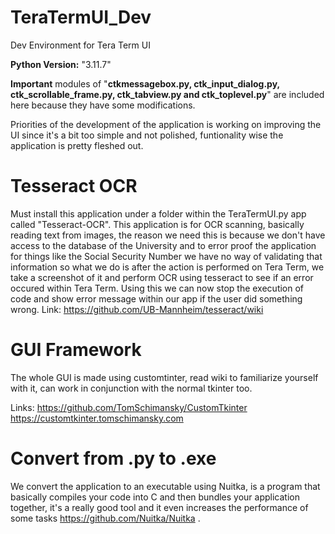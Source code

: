 # TeraTermUI_Dev
Dev Environment for Tera Term UI

**Python Version:** "3.11.7"

**Important** modules of "**ctkmessagebox.py, ctk_input_dialog.py, ctk_scrollable_frame.py, ctk_tabview.py and ctk_toplevel.py**" are included here because they have some modifications.

Priorities of the development of the application is working on improving the UI since it's  a bit too simple and not polished,
funtionality wise the application is pretty fleshed out.

# Tesseract OCR
Must install this application under a folder within the TeraTermUI.py app called "Tesseract-OCR".
This application is for OCR scanning, basically reading text from images, the reason we need this is
because we don't have access to the database of the University and to error proof the application for things like
the Social Security Number we have no way of validating that information so what we do is after the action is performed on Tera Term,
we take a screenshot of it and perform OCR using tesseract to see if an error occured within Tera Term. 
Using this we can now stop the execution of code and show error message within our app if the user did something wrong. 
Link: https://github.com/UB-Mannheim/tesseract/wiki

# GUI Framework
The whole GUI is made using customtinter, read wiki to familiarize yourself with it, can work in conjunction with the normal tkinter too.

Links: https://github.com/TomSchimansky/CustomTkinter
       https://customtkinter.tomschimansky.com
      
# Convert from .py to .exe
We convert the application to an executable using Nuitka, is a program that basically compiles your code into C and then bundles your application together,
it's a really good tool and it even increases the performance of some tasks https://github.com/Nuitka/Nuitka .
